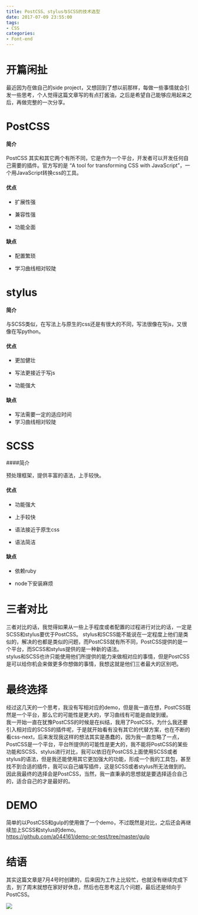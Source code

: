 ```yaml
---
title: PostCSS、stylus与SCSS的技术选型
date: 2017-07-09 23:55:00
tags:
- CSS
categories: 
- Font-end
---
```


# 开篇闲扯

最近因为在做自己的side project，又想回到了想以前那样，每做一些事情就会引发一些思考，个人觉得这篇文章写的有点打酱油，之后是希望自己能够应用起来之后，再做完整的一次分享。

# PostCSS
#### 简介  
PostCSS 其实和其它两个有所不同，它是作为一个平台，开发者可以开发任何自己需要的插件。官方写的是 “A tool for transforming CSS with JavaScript”，一个用JavaScript转换css的工具。
#### 优点

* 扩展性强
  
* 兼容性强  

* 功能全面

#### 缺点

* 配置繁琐

* 学习曲线相对较陡

# stylus

#### 简介  

与SCSS类似，在写法上与原生的css还是有很大的不同，写法很像在写js，又很像在写python。

#### 优点

* 更加健壮

* 写法更接近于写js

* 功能强大

#### 缺点

* 写法需要一定的适应时间
* 学习曲线相对较陡

# SCSS

####简介

预处理框架，提供丰富的语法，上手较快。

#### 优点

* 功能强大

* 上手较快

* 语法接近于原生css

* 语法简洁

#### 缺点

* 依赖ruby

* node下安装麻烦

# 三者对比
三者对比的话，我觉得如果从一些上手程度或者配置的过程进行对比的话，一定是SCSS和stylus要优于PostCSS。
stylus和SCSS能不能说在一定程度上他们是类似的，解决的也都是类似的问题，而PostCSS就有所不同，PostCSS提供的是一个平台，而SCSS和stylus提供的是一种新的语法。  
stylus和SCSS也许只能使用他们所提供的能力来做相对应的事情，但是PostCSS是可以给你机会来做更多你想做的事情，我想这就是他们三者最大的区别吧。

# 最终选择  
经过这几天的一个思考，我没有写相对应的demo，但是我一直在想，PostCSS既然是一个平台，那么它的可能性是更大的，学习曲线有可能是由陡到缓。  
我一开始一直在犹豫PostCSS的时候是在纠结，我用了PostCSS，为什么我还要引入相对应的SCSS的插件呢，于是就开始看有没有其它的代替方案，也在不断的看css-next，后来发现我这样的想法其实是愚蠢的，因为我一直忽略了一点，PostCSS是一个平台，平台所提供的可能性是更大的，我不能将PostCSS的某些功能和SCSS、stylus进行对比，我可以依旧在PostCSS上面使用SCSS或者stylus的语法，但是我还能使用其它更加强大的功能，形成一个我的工具包，甚至找不到合适的插件，我可以自己编写插件，这是SCSS或者stylus所无法做到的。因此我最终的选择会是PostCSS，当然，我一直秉承的思想就是要选择适合自己的，适合自己的才是最好的。  

# DEMO
简单的以PostCSS和gulp的使用做了一个demo，不过既然是对比，之后还会再继续加上SCSS和stylus的demo。  
https://github.com/a044161/demo-or-test/tree/master/gulp

# 结语
其实这篇文章是7月4号时创建的，后来因为工作上比较忙，也就没有继续完成下去，到了周末就想在家好好休息，然后也在思考这几个问题，最后还是倾向于PostCSS。  

[![](https://badge.juejin.im/entry/5966de11f265da6c332419e2/likes.svg?style=flat-square)](https://juejin.im/entry/5966de11f265da6c332419e2/detail)